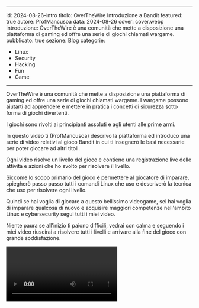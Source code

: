 
---
id: 2024-08-26-intro
titolo: OverTheWire Introduzione a Bandit
featured: true
autore: ProfMancusoa
data: 2024-08-26
cover: cover.webp
introduzione: OverTheWire è una comunità che mette a disposizione una piattaforma di gaming ed offre una serie di giochi chiamati wargame.
pubblicato: true
sezione: Blog
categorie:
  - Linux
  - Security
  - Hacking
  - Fun
  - Game
---

<script>
  import  Video from '../../lib/components/Video.svelte'
</script>

OverTheWire è una comunità che mette a disposizione una piattaforma di gaming ed offre una serie di giochi chiamati wargame.
I wargame possono aiutarti ad apprendere e mettere in pratica i concetti di sicurezza sotto forma di giochi divertenti.

I giochi sono rivolti ai principianti assoluti e agli utenti alle prime armi. 

In questo video ti (ProfMancusoa) descrivo la piattaforma ed introduco una serie di video relativi al gioco Bandit in cui ti insegnerò le basi necessarie per poter giocare ad altri titoli.

Ogni video risolve un livello del gioco e contiene una registrazione live delle attività e azioni che ho svolto per risolvere il livello.

Siccome lo scopo primario del gioco è permettere al giocatore di imparare, spiegherò passo passo tutti i comandi Linux che uso e descriverò la tecnica che uso per risolvere ogni livello.

Quindi se hai voglia di giocare a questo bellissimo videogame, sei hai voglia di imparare qualcosa di nuovo e acquisire maggiori competenze nell'ambito Linux e cybersecurity segui tutti i miei video.

Niente paura se all'inizio ti paiono difficili, vedrai con calma e seguendo i miei video riuscirai a risolvere tutti i livelli e arrivare alla fine del gioco con grande soddisfazione.

<Video video_url="https://www.youtube.com/embed/DMG3A9f1EfE?si=U3Znp3Qp07muTxYf" />
